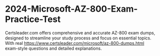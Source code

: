 # 2024-Microsoft-AZ-800-Exam-Practice-Test
Certsleader.com offers comprehensive and accurate AZ-800 exam dumps, designed to streamline your study process and focus on essential topics. With real https://www.certsleader.com/microsoft/az-800-dumps.html exam-style questions and detailed explanations.
